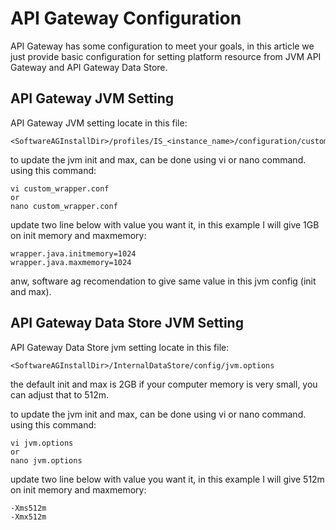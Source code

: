# API Gateway Configuration
API Gateway has some configuration to meet your goals, in this article we just provide basic configuration for setting platform resource from JVM API Gateway and API Gateway Data Store.

## API Gateway JVM Setting
API Gateway JVM setting locate in this file:
```
<SoftwareAGInstallDir>/profiles/IS_<instance_name>/configuration/custom_wrapper.conf
```

to update the jvm init and max, can be done using vi or nano command.
using this command:
```
vi custom_wrapper.conf 
or 
nano custom_wrapper.conf 
```

update two line below with value you want it, in this example I will give 1GB on init memory and maxmemory:
```
wrapper.java.initmemory=1024
wrapper.java.maxmemory=1024
```

anw, software ag recomendation to give same value in this jvm config (init and max).


## API Gateway Data Store JVM Setting
API Gateway Data Store jvm setting locate in this file:
```
<SoftwareAGInstallDir>/InternalDataStore/config/jvm.options
```
the default init and max is 2GB if your computer memory is very small, you can adjust that to 512m.

to update the jvm init and max, can be done using vi or nano command.
using this command:
```
vi jvm.options 
or 
nano jvm.options 
```

update two line below with value you want it, in this example I will give 512m on init memory and maxmemory:
```
-Xms512m
-Xmx512m
```

